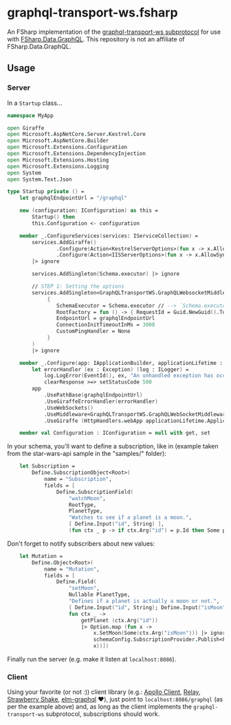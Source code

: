 # graphql-transport-ws.fsharp

An FSharp implementation of the [graphql-transport-ws subprotocol](https://github.com/enisdenjo/graphql-ws)
for use with [FSharp.Data.GraphQL](https://github.com/fsprojects/FSharp.Data.GraphQL).
This repository is not an affiliate of FSharp.Data.GraphQL.

## Usage

### Server

In a `Startup` class...
```fsharp
namespace MyApp

open Giraffe
open Microsoft.AspNetCore.Server.Kestrel.Core
open Microsoft.AspNetCore.Builder
open Microsoft.Extensions.Configuration
open Microsoft.Extensions.DependencyInjection
open Microsoft.Extensions.Hosting
open Microsoft.Extensions.Logging
open System
open System.Text.Json

type Startup private () =
    let graphqlEndpointUrl = "/graphql"

    new (configuration: IConfiguration) as this =
        Startup() then
        this.Configuration <- configuration

    member _.ConfigureServices(services: IServiceCollection) =
        services.AddGiraffe()
                .Configure(Action<KestrelServerOptions>(fun x -> x.AllowSynchronousIO <- true))
                .Configure(Action<IISServerOptions>(fun x -> x.AllowSynchronousIO <- true))
        |> ignore

        services.AddSingleton(Schema.executor) |> ignore

        // STEP 1: Setting the options
        services.AddSingleton<GraphQLTransportWS.GraphQLWebsocketMiddlewareOptions<Root>>(implementationInstance =
             {
                SchemaExecutor = Schema.executor // --> `Schema.executor` you define somewhere else as usual with FSharp.Data.GraphQL -- check out the "samples/" folder for an example
                RootFactory = fun () -> { RequestId = Guid.NewGuid().ToString() }
                EndpointUrl = graphqlEndpointUrl
                ConnectionInitTimeoutInMs = 3000
                CustomPingHandler = None
             }
        )
        |> ignore

    member _.Configure(app: IApplicationBuilder, applicationLifetime : IHostApplicationLifetime) =
        let errorHandler (ex : Exception) (log : ILogger) =
            log.LogError(EventId(), ex, "An unhandled exception has occurred while executing the request.")
            clearResponse >=> setStatusCode 500
        app
            .UsePathBase(graphqlEndpointUrl)
            .UseGiraffeErrorHandler(errorHandler)
            .UseWebSockets()
            .UseMiddleware<GraphQLTransportWS.GraphQLWebSocketMiddleware<Root>>() // STEP 2: using the middleware
            .UseGiraffe (HttpHandlers.webApp applicationLifetime.ApplicationStopping) // --> `HttpHandlers.webApp` you define somewhere else as usual with Giraffe (and FSharp.Data.GraphQL) -- check out the "samples/" folder for an example

    member val Configuration : IConfiguration = null with get, set

```

In your schema, you'll want to define a subscription, like in (example taken from the star-wars-api sample in the "samples/" folder):

```fsharp
    let Subscription =
        Define.SubscriptionObject<Root>(
            name = "Subscription",
            fields = [
                Define.SubscriptionField(
                    "watchMoon",
                    RootType,
                    PlanetType,
                    "Watches to see if a planet is a moon.",
                    [ Define.Input("id", String) ],
                    (fun ctx _ p -> if ctx.Arg("id") = p.Id then Some p else None)) ])
```

Don't forget to notify subscribers about new values:

```fsharp
    let Mutation =
        Define.Object<Root>(
            name = "Mutation",
            fields = [
                Define.Field(
                    "setMoon",
                    Nullable PlanetType,
                    "Defines if a planet is actually a moon or not.",
                    [ Define.Input("id", String); Define.Input("isMoon", Boolean) ],
                    fun ctx _ ->
                        getPlanet (ctx.Arg("id"))
                        |> Option.map (fun x ->
                            x.SetMoon(Some(ctx.Arg("isMoon"))) |> ignore
                            schemaConfig.SubscriptionProvider.Publish<Planet> "watchMoon" x // here you notify the subscribers upon a mutation
                            x))])
```

Finally run the server (e.g. make it listen at `localhost:8086`).

### Client
Using your favorite (or not :)) client library (e.g.: [Apollo Client](https://www.apollographql.com/docs/react/get-started), [Relay](https://relay.dev), [Strawberry Shake](https://chillicream.com/docs/strawberryshake/v13), [elm-graphql](https://github.com/dillonkearns/elm-graphql) ❤️), just point to `localhost:8086/graphql` (as per the example above) and, as long as the client implements the `graphql-transport-ws` subprotocol, subscriptions should work.
